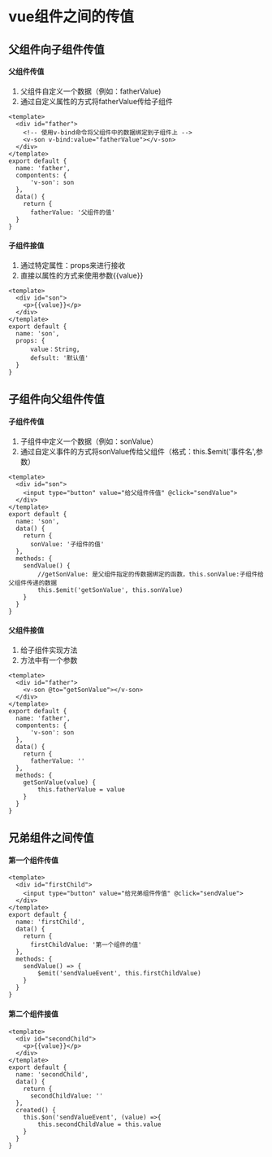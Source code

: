# vue组件之间的传值

## 父组件向子组件传值

#### 父组件传值

1. 父组件自定义一个数据（例如：fatherValue)
2. 通过自定义属性的方式将fatherValue传给子组件

```vue
<template>
  <div id="father">
    <!-- 使用v-bind命令将父组件中的数据绑定到子组件上 -->
    <v-son v-bind:value="fatherValue"></v-son>
  </div>
</template>
export default {
  name: 'father',
  compontents: {
      'v-son': son
  },
  data() {
    return {
      fatherValue: '父组件的值'
  }
}
```

#### 子组件接值

1. 通过特定属性：props来进行接收
2. 直接以属性的方式来使用参数{{value}}

```vue
<template>
  <div id="son">
    <p>{{value}}</p>
  </div>
</template>
export default {
  name: 'son',
  props: {
      value：String,
      defsult: '默认值'
  }
}
```

## 子组件向父组件传值

#### 子组件传值

1. 子组件中定义一个数据（例如：sonValue）
2. 通过自定义事件的方式将sonValue传给父组件（格式：this.$emit('事件名',参数）

```vue
<template>
  <div id="son">
    <input type="button" value="给父组件传值" @click="sendValue">
  </div>
</template>
export default {
  name: 'son',
  data() {
    return {
      sonValue: '子组件的值'
  },
  methods: {
    sendValue() {
        //getSonValue: 是父组件指定的传数据绑定的函数，this.sonValue:子组件给父组件传递的数据
        this.$emit('getSonValue', this.sonValue)
    }
  }
}
```

#### 父组件接值

1. 给子组件实现方法
2. 方法中有一个参数

```vue
<template>
  <div id="father">
    <v-son @to="getSonValue"></v-son>
  </div>
</template>
export default {
  name: 'father',
  compontents: {
      'v-son': son
  },
  data() {
    return {
      fatherValue: ''
  },
  methods: {
    getSonValue(value) {
        this.fatherValue = value
    }
  }
}
```

## 兄弟组件之间传值

#### 第一个组件传值

```vue
<template>
  <div id="firstChild">
    <input type="button" value="给兄弟组件传值" @click="sendValue">
  </div>
</template>
export default {
  name: 'firstChild',
  data() {
    return {
      firstChildValue: '第一个组件的值'
  },
  methods: {
    sendValue() => {
        $emit('sendValueEvent', this.firstChildValue)
    }
  }
}
```

#### 第二个组件接值

```vue
<template>
  <div id="secondChild">
    <p>{{value}}</p>
  </div>
</template>
export default {
  name: 'secondChild',
  data() {
    return {
      secondChildValue: ''
  },
  created() {
    this.$on('sendValueEvent', (value) =>{
        this.secondChildValue = this.value
    }
  }
}
```
